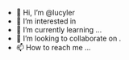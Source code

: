 - 👋 Hi, I’m @lucyler 
- 👀 I’m interested in 
- 🌱 I’m currently learning ...
- 💞️ I’m looking to collaborate on .
- 📫 How to reach me ...

<!---
lucyler/lucyler is a ✨ special ✨ repository because its `README.md` (this file) appears on your GitHub profile.
You can click the Preview link to take a look at your changes.
--->
